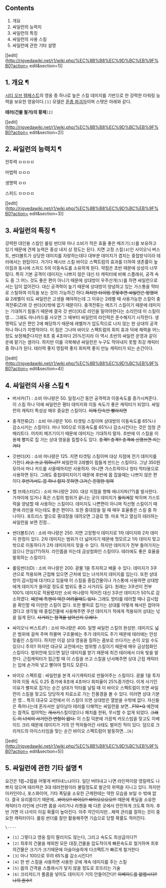 ## Contents

    

1. 개요 
2. 싸일런의 능력치 
3. 싸일런의 특징 
4. 싸일런의 사용 스킬 
5. 싸일런에 관한 기타 설명 

[[edit](http://rigvedawiki.net/r1/wiki.php/%EC%8B%B8%EC%9D%BC%EB%9F%B0?action=
edit&section=1)]

## 1. 개요 ¶

[시티 오브 템페스트](%EC%8B%9C%ED%8B%B0%20%EC%98%A4%EB%B8%8C%20%ED%85%9C%ED%8E%98%EC%8A%A4%ED%8A%B8.md)의 영웅 중 하나로 높은 스킬 데미지를 기반으로 한 강력한 타워링 능력을 보유한 영웅이다.`[1]`
모델은 [혼종 파괴자](%ED%98%BC%EC%A2%85%20%ED%8C%8C%EA%B4%B4%EC%9E%90.md)이며 스탯은 아래와
같다.

  

**테러(건물 철거)의 황제**`[2]`

  

[[edit](http://rigvedawiki.net/r1/wiki.php/%EC%8B%B8%EC%9D%BC%EB%9F%B0?action=
edit&section=2)]

## 2. 싸일런의 능력치 ¶

전투력 ㅁㅁㅁㅁ

  

마법력 ㅁㅁㅁ

  

생명력 ㅁㅁ

  

스피드 ㅁㅁㅁㅁ

  

[[edit](http://rigvedawiki.net/r1/wiki.php/%EC%8B%B8%EC%9D%BC%EB%9F%B0?action=
edit&section=3)]

## 3. 싸일런의 특징 ¶

강력한 대인용 스킬인 롤링 썬더와 마나 소비가 적은 효율 좋은 메즈기`[3]`를 보유하고 있기 때문에 견제 능력은 중상 내지 상 정도는
된다. 지면 고정 스킬`[4]`인 사이오닉 버스트, 썬더볼트가 상당한 데미지를 자랑하는데다 대부분 데미지가 겹치는 중첩방식이라 테러에서는
원탑이다. 거기다 패시브 스킬 바이오 스펙트럼의 효과를 더하여 생존률이 높아짐과 동시에 스피드 5의 이동속도를 소유하게 된다. 약점은 초반
때문에 상성이 너무 많다. 특히 기본 공격이 데미지는 나쁘지 않은 대신 타 캐릭터에 비해 스플래쉬, 공격 속도 중 그 어느 것도 좋은 편이
아니기 때문에 상대방이 우주산개`[5]`를 하면 싸일런으로서는 답이 없어진다. 대신 공격력이 높기 때문에 상대방이 양념하고 있는 가스통을
막타로 스틸하여 이득을 보는 것이 가능하긴 하다.<del>하지만 타이밍 못맞추면 싸일런은 망했어요</del> 2레벨이 되도 싸일런은 고생을
해야하는데 그 이유는 2레벨 때 사용가능한 스킬이 충격전류(Z)와 갓 썬더(X)밖에 없기 때문이다. 충격전류는 메즈기 스킬이기 때문에
데미지는 기대하기 힘들기 때문에 결국 갓 썬더(X)로 라인을 밀어야한다는 소리인데 이 스킬이 영…. 그래도 마나카드를 사오면 그 때부터
싸일런의 라인력은 준수해지기 시작한다. 생명력도 낮은 편인 2에 해당하기 때문에 레벨차가 압도적으로 나지 않는 한 상대의 공격 하나 하나가
치명적이다. 이 점은 그나마 바이오 스펙트럼의 회피 효과 덕에 체력을 어느정도 보정해준다지만 8초 중 4초마다 25%인지라 이 역시 초반의
싸일런 운영과 같이 운에 맡기는 셈이다. 하지만 이를 극복해낸 싸일런은 누구도 막아내지 못할 최강 캐릭터 중 하나가 된다. 테러력 좋지
영킬력 좋지 회피력 좋지 만능 캐릭터가 되는 순간이다.

  

[[edit](http://rigvedawiki.net/r1/wiki.php/%EC%8B%B8%EC%9D%BC%EB%9F%B0?action=
edit&section=4)]

## 4. 싸일런의 사용 스킬 ¶

  * 버서커(T) : 소비 마나량은 50. 일정시간 동안 공격력과 이동속도를 증가시켜준다. 이 스킬 하나 덕에 싸일런은 평타 데미지와 이동 속도가 좋은 캐릭터가 되었다. 싸일런의 캐릭터 특성상 매우 중요한 스킬이다. <del>이제 탄속만 빨라지면</del>  

  * 충격전류(Z) : 소비 마나량은 100. 타겟팅 스킬이며 상대방의 이동속도를 65%나 감소시키는 스킬이다. 마나 100으로 이동속도를 65%나 감소시킨다는 것은 엄청 큰 메리트다. 어차피 메즈기이기 때문에 데미지는 기대하지 말자. 초반에 이 스킬을 이용해 빨피로 집 가는 상대 영웅을 킬할수도 있다. <del>충격!! 충격!! 충격에 신꼉쓰면 지는거다</del>  

  * 갓썬더(X) : 소비 마나량은 125. 지면 타겟팅 스킬이며 대상 지점에 전기 데미지를 가한다.<del>라고 쓰고 뭐하니??</del> 싸일런의 2레벨이 힘들게 만드는 스킬이다. 그냥 350원 모아서 마나 카드를 사올때까지만 사용하자. 아니면 가스트럭이나 방타 막타용으로 사용하면 된다. 그래도 중첩데미지이기 때문에 후반에 몹 잡을때는 나쁘지 않은 편이다.<del>후반가서도 몹 하나 잡지 못하면 그거슨 진정한 잉여</del>  

  * 헬 브레스터(C) : 소비 마나량은 200. 대상 지점을 향해 에너지파(??)를 발사한다. 가까이에 있거나 혹은 스킬의 범위가 끝나는 곳이 데미지가 <del>찰지게</del>잘 박히며 가스트럭을 양념할 때 사용하는 스킬이다. 데미지도 나쁜편이 아니며 직선형 스킬이기 때문에 라인을 미는데도 좋은 편이다. 또한 중대장을 밀 때 매우 효율좋은 스킬 중 하나이다. 포트리스 옆으로 중대장을 데려오면 그걸로 땡. 마포 먹고 열심히 테러하는 싸일런을 보면 진정...  

  * 썬더볼트(V) : 소비 마나량은 250. 지면 고정형식 데미지로 1차 데미지와 2차 데미지 판정이 있다. 2차 데미지는 범위가 더 넓어지기 때문에 멋모르고 1차 데미지 맞고 밖으로 이동하다가 2차 데미지까지 맞을 수 있다. 하지만 데미지가 전부 들어가지는 않으니 안심(??)하자. 라인몹을 미는데 금상첨화인 스킬이다. 테러에도 좋은 효율을 발휘하는 스킬이다.  

  * 롤링썬더(D) : 소비 마나량은 200. 광물 1을 투자하고 배울 수 있다. 데미지가 3쿠션으로 적용되며 근접해 있으면 근처에 있는 녀석까지 데미지를 입는다. 또한 상대방이 감시탑에 대기타고 있을때 이 스킬을 중립건물이나 가스통에 사용하면 상대방에게 데미지가 들어갈 정도로 범위도 좋고 사거리도 길다. 원래는 3쿠션이 전부 100% 데미지로 적용됐지만 소비 마나량이 적어진 대신 3쿠션 데미지가 50%로 감소하였다. <del>때문에 특젠이 약간 어려울때도 있다.</del> 그래도 방타를 테러할 때나 감시탑을 확인할 때 이만한 스킬이 없다. 또한 빨피로 집가는 상대를 어떻게 해서든 잡아야겠다고 생각될 때 중립건물에 사용해주면 쿠션 데미지가 적에게 적용되어 상대는 넋을 잃게 된다. <del>사거리는 참격을 넘어선지 오래다.</del>  

  * 싸이오닉 버스트(F) : 소비 마나량은 400. 일명 싸일런 스킬의 완성판. 데미지도 넓은 범위에 걸쳐 주며 하물며 구조물에는 추가 데미지도 주기 때문에 테러에는 안성맞춤인 스킬이다. 하지만 이걸 상대 영웅을 킬하는 콤보로 쓰다가는 손이 꼬일 수도 있으니 주의!! 하지만 대규모 교전에서는 범위형 스킬이기 때문에 매우 금상첨화인 스킬이다. 범위안에 있으면 일단 데미지를 받기 때문에 최건 테러에서 더욱 빛을 발한다. 근접캐릭터가 접근할 때 이 스킬을 쓰고 스킬을 난사해주면 상대 근접 캐릭터는 입에 손가락 넣고 빨아야 할지도 모른다.  

  * 바이오 스펙트럼 : 싸일런을 본격 사기캐릭터로 만들어주는 스킬이다. 광물 1을 투자하여 이동 속도 0.25 증가에 8초에 4초마다 회피율이 25%증가한다. 이게 사기인 이유가 빨피로 집가는 순간 상대가 막타를 날릴 때 이 바이오 스펙트럼이 뜨면 싸일런이 스킬을 맞고도 당당하게 치료소로 가는 진풍경을 볼 수 있다. 이러면 상대 기분은 영... 특히 대규모 교전에서 이 스킬이 뜨면 상대방은 열받을 수밖에 없다. 자신들은 죽어나는데 혼자서만 살아남아 테러를 다해먹는 싸일런을 보면...<del>F10+Q</del> 예전에는 참격도 씹어먹는 <del>개사기</del>스킬이었으나 패치를 한뒤, 무시할 수 없게 되었다. <del>그래도 이 녀석이 사기인건 변함이 없다.</del> 이 스킬 덕분에 가끔씩 카오스빔을 맞고도 이베이드 크리 때문에 데미지가 거의 안 먹혀들어간 사태도 벌어진 적이 있다. 덤으로 크리저드의 아이스타임을 맞는 순간 바이오 스펙트럼이 발동하면...`[6]`  

[[edit](http://rigvedawiki.net/r1/wiki.php/%EC%8B%B8%EC%9D%BC%EB%9F%B0?action=
edit&section=5)]

## 5. 싸일런에 관한 기타 설명 ¶

요건은 1렙~2렙을 어떻게 버텨내느냐이다. 일단 버텨내고 나면 라인력이랑 영킬력도 나쁘지 않으며 테러력은 3대 테러천왕이라 불릴정도로 발군의
위력을 지니고 있다. 하지만 아카인이나, 포스화이어, 기타 폭딜을 소유한 근캐한테는 약한 모습을 보일 수 밖에 없다. 결국 유리몸이기
때문에...<del>바이오!! 바이오!! 바이오오오오!!!</del> 때문에 폭딜을 소유한 캐릭터가 라인에 선다면 몸을 사리거나 라첸을 해
다른 곳에서 안전하게 크도록 하자. 후반 가면 이 녀석이 이길 확률이 높아진다. 아주 약간이지만...체력 관리를 잘하는 것이 중요한
캐릭터이다. 롤링 썬더를 잘만 활용해주면 기습으로 당할 확률도 적어진다.

`\----`

  * `[1]` 그렇다고 영웅 킬이 딸리지도 않는다, 그리고 속도도 최상급이다?!
  * `[2]` 최후의 건물을 제외한 모든 대장,건물을 압도적이게 빠른속도로 철거하며 최후의건물은 크기가 크기때문에 아슬아슬하게 다크팩트가 빠르게 철거한다
  * `[3]` 마나 100으로 무려 65%를 감소시킨다!!
  * `[4]` 한 번 스킬을 사용하면 사용한 곳에 계속 데미지를 주는 스킬
  * `[5]` 몹의 간격을 스플래시가 닿지 않을 정도로 흐뜨리는 기술
  * `[6]` 크리저드가 풀콤을 넣어도 데미지가 거의 안들어간다!! <del>이베이드를 없앱시다!! 나의 원수!!</del>

